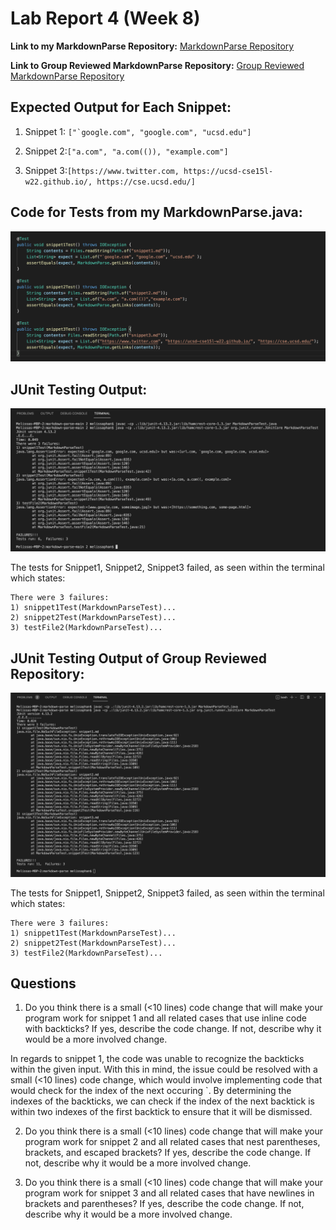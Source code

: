 # Lab Report 4 (Week 8)

**Link to my MarkdownParse Repository:** [MarkdownParse Repository](https://github.com/memelissa/markdown-parse-main-2)

**Link to Group Reviewed MarkdownParse Repository:** [Group Reviewed MarkdownParse Repository](https://github.com/Stocktocon/markdown-parse)

## Expected Output for Each Snippet:

1. Snippet 1: ``["`google.com", "google.com", "ucsd.edu"]``

2. Snippet 2:`["a.com", "a.com(()), "example.com"]`

3. Snippet 3:`[https://www.twitter.com, https://ucsd-cse15l-w22.github.io/, https://cse.ucsd.edu/]`

## Code for Tests from my MarkdownParse.java:

![SnippetTests](sniptests.png)

## JUnit Testing Output:

![SnippetTests](JUnitOutput.png)

The tests for Snippet1, Snippet2, Snippet3 failed, as seen within the terminal which states:
```
There were 3 failures:
1) snippet1Test(MarkdownParseTest)...
2) snippet2Test(MarkdownParseTest)...
3) testFile2(MarkdownParseTest)...
```
## JUnit Testing Output of Group Reviewed Repository:

![SnippetTests](JUnitOutput2.png)

The tests for Snippet1, Snippet2, Snippet3 failed, as seen within the terminal which states:
```
There were 3 failures:
1) snippet1Test(MarkdownParseTest)...
2) snippet2Test(MarkdownParseTest)...
3) testFile2(MarkdownParseTest)...
```

## Questions

1. Do you think there is a small (<10 lines) code change that will make your program work for snippet 1 and all related cases that use inline code with backticks? If yes, describe the code change. If not, describe why it would be a more involved change.

In regards to snippet 1, the code was unable to recognize the backticks within the given input. With this in mind, the issue could be resolved with a small (<10 lines)
code change, which would involve implementing code that would check for the index of the next occuring `. By determining the indexes of the backticks, we can check if the index of the next backtick is within two indexes of the first backtick to ensure that it will be dismissed. 


2. Do you think there is a small (<10 lines) code change that will make your program work for snippet 2 and all related cases that nest parentheses, brackets, and escaped brackets? If yes, describe the code change. If not, describe why it would be a more involved change.

3. Do you think there is a small (<10 lines) code change that will make your program work for snippet 3 and all related cases that have newlines in brackets and parentheses? If yes, describe the code change. If not, describe why it would be a more involved change.




